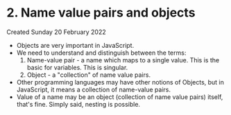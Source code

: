 # 2. Name value pairs and objects
Created Sunday 20 February 2022

- Objects are very important in JavaScript.
- We need to understand and distinguish between the terms:
	1. Name-value pair - a name which maps to a single value. This is the basic for variables. This is singular.
	2. Object - a "collection" of name value pairs.
- Other programming languages may have other notions of Objects, but in JavaScript, it means a collection of name-value pairs.
- Value of a name may be an object (collection of name value pairs) itself, that's fine. Simply said, nesting is possible.